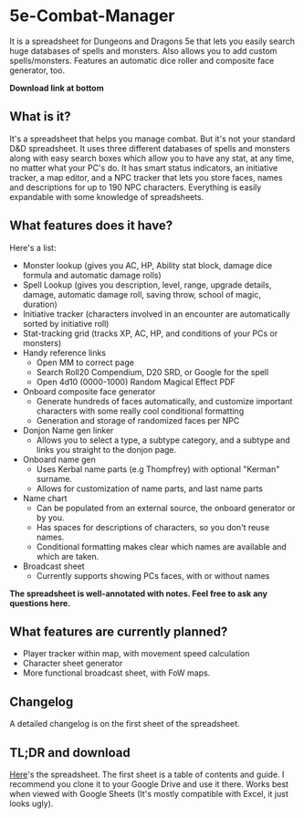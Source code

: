 # 5e-Combat-Manager
It is a spreadsheet for Dungeons and Dragons 5e that lets you easily search huge databases of spells and monsters. Also allows you to add custom spells/monsters. Features an automatic dice roller and composite face generator, too.

**Download link at bottom**
## What is it?
It's a spreadsheet that helps you manage combat. But it's not your standard D&D spreadsheet. It uses three different databases of spells and monsters along with easy search boxes which allow you to have any stat, at any time, no matter what your PC's do. It has smart status indicators, an initiative tracker, a map editor, and a NPC tracker that lets you store faces, names and descriptions for up to 190 NPC characters. Everything is easily expandable with some knowledge of spreadsheets.
## What features does it have?
Here's a list:
* Monster lookup (gives you AC, HP, Ability stat block, damage dice formula and automatic damage rolls)
* Spell Lookup (gives you description, level, range, upgrade details, damage, automatic damage roll, saving throw, school of magic, duration)
* Initiative tracker (characters involved in an encounter are automatically sorted by initiative roll)
* Stat-tracking grid (tracks XP, AC, HP, and conditions of your PCs or monsters)
* Handy reference links
   * Open MM to correct page
   * Search Roll20 Compendium, D20 SRD, or Google for the spell
   * Open 4d10 (0000-1000) Random Magical Effect PDF
* Onboard composite face generator
   * Generate hundreds of faces automatically, and customize important characters with some really cool conditional formatting
   * Generation and storage of randomized faces per NPC
* Donjon Name gen linker
    * Allows you to select a type, a subtype category, and a subtype and links you straight to the donjon page.
* Onboard name gen
   * Uses Kerbal name parts (e.g Thompfrey) with optional "Kerman" surname.
   * Allows for customization of name parts, and last name parts
* Name chart
   * Can be populated from an external source, the onboard generator or by you.
   * Has spaces for descriptions of characters, so you don't reuse names.
   * Conditional formatting makes clear which names are available and which are taken.
* Broadcast sheet
   * Currently supports showing PCs faces, with or without names
   
**The spreadsheet is well-annotated with notes. Feel free to ask any questions here.**

## What features are currently planned?
 * Player tracker within map, with movement speed calculation
 * Character sheet generator
 * More functional broadcast sheet, with FoW maps.
 

## Changelog
A detailed changelog is on the first sheet of the spreadsheet.

## TL;DR and download
[Here](https://drive.google.com/open?id=0ByMhRbTvKiaCaEtydDNRdHdJOEk)'s the spreadsheet. The first sheet is a table of contents and guide. I recommend you clone it to your Google Drive and use it there. Works best when viewed with Google Sheets (It's mostly compatible with Excel, it just looks ugly).
